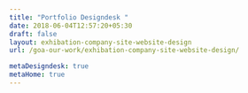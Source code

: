 ```yaml
---
title: "Portfolio Designdesk "
date: 2018-06-04T12:57:20+05:30
draft: false
layout: exhibation-company-site-website-design
url: /goa-our-work/exhibation-company-site-website-design/

metaDesigndesk: true
metaHome: true
---
```

